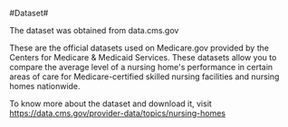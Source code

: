 #Dataset#

The dataset was obtained from data.cms.gov

These are the official datasets used on Medicare.gov provided by the Centers for Medicare & Medicaid Services. These datasets allow you to compare the average level of a nursing home's performance in certain areas of care for Medicare-certified skilled nursing facilities and nursing homes nationwide.

To know more about the dataset and download it, visit https://data.cms.gov/provider-data/topics/nursing-homes
